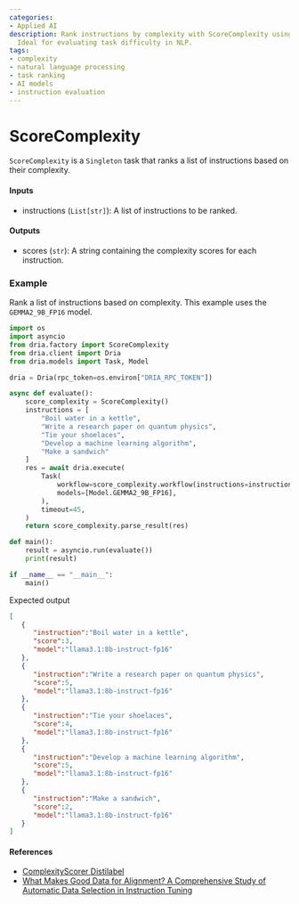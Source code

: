 ```yaml
---
categories:
- Applied AI
description: Rank instructions by complexity with ScoreComplexity using GEMMA2 model.
  Ideal for evaluating task difficulty in NLP.
tags:
- complexity
- natural language processing
- task ranking
- AI models
- instruction evaluation
---
```


# ScoreComplexity

`ScoreComplexity` is a `Singleton` task that ranks a list of instructions based on their complexity.

#### Inputs
- instructions (`List[str]`): A list of instructions to be ranked.

#### Outputs
- scores (`str`): A string containing the complexity scores for each instruction.

### Example

Rank a list of instructions based on complexity. This example uses the `GEMMA2_9B_FP16` model.

```python
import os
import asyncio
from dria.factory import ScoreComplexity
from dria.client import Dria
from dria.models import Task, Model

dria = Dria(rpc_token=os.environ["DRIA_RPC_TOKEN"])

async def evaluate():
    score_complexity = ScoreComplexity()
    instructions = [
        "Boil water in a kettle",
        "Write a research paper on quantum physics",
        "Tie your shoelaces",
        "Develop a machine learning algorithm",
        "Make a sandwich"
    ]
    res = await dria.execute(
        Task(
            workflow=score_complexity.workflow(instructions=instructions),
            models=[Model.GEMMA2_9B_FP16],
        ),
        timeout=45,
    )
    return score_complexity.parse_result(res)

def main():
    result = asyncio.run(evaluate())
    print(result)

if __name__ == "__main__":
    main()
```

Expected output

```json
[
   {
      "instruction":"Boil water in a kettle",
      "score":3,
      "model":"llama3.1:8b-instruct-fp16"
   },
   {
      "instruction":"Write a research paper on quantum physics",
      "score":5,
      "model":"llama3.1:8b-instruct-fp16"
   },
   {
      "instruction":"Tie your shoelaces",
      "score":4,
      "model":"llama3.1:8b-instruct-fp16"
   },
   {
      "instruction":"Develop a machine learning algorithm",
      "score":5,
      "model":"llama3.1:8b-instruct-fp16"
   },
   {
      "instruction":"Make a sandwich",
      "score":2,
      "model":"llama3.1:8b-instruct-fp16"
   }
]
```

#### References
- [ComplexityScorer Distilabel](https://distilabel.argilla.io/latest/components-gallery/tasks/complexityscorer)
- [What Makes Good Data for Alignment? A Comprehensive Study of Automatic Data Selection in Instruction Tuning](https://arxiv.org/abs/2312.15685)
